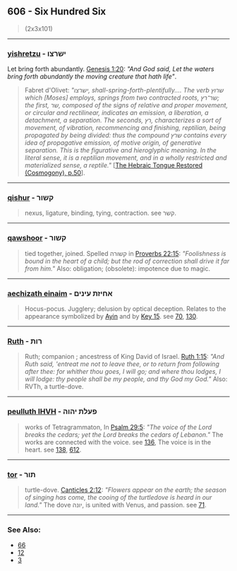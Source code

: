 ## 606 - Six Hundred Six
> (2x3x101)

---

### [yishretzu](/keys/IShRTzV) - ישרצו
Let bring forth abundantly. [Genesis 1:20](http://biblehub.com/genesis/1-20.htm): *"And God said, Let the waters bring forth abundantly the moving creature that hath life"*.

> Fabret d'Olivet: *"ישרצו, shall-spring-forth-plentifully.... The verb שרוץ which [Moses] employs, springs from two contracted roots, שר־רץ; the first, שר, composed of the signs of relative and proper movement, or circular and rectilinear, indicates an emission, a liberation, a detachment, a separation. The seconds, רץ, characterizes a sort of movement, of vibration, recommencing and finishing, reptilian, being propagated by being divided: thus the compound שרץ contains every idea of propagative emission, of motive origin, of generative separation. This is the figurative and hieroglyphic meaning. In the literal sense, it is a reptilian movement, and in a wholly restricted and materialized sense, a reptile."* [[The Hebraic Tongue Restored (Cosmogony), p.50](https://archive.org/stream/hebraictongueres00fabriala#page/50)].

---

### [qishur](/keys/QShVR) - קשור
> nexus, ligature, binding, tying, contraction. see קשר.

---

### [qawshoor](/keys/QShVR) - קשור
> tied together, joined. Spelled קשורה in [Proverbs 22:15](http://biblehub.com/proverbs/22-15.htm): *"Foolishness is bound in the heart of a child; but the rod of correction shall drive it far from him."* Also: obligation; (obsolete): impotence due to magic.

---

### [aechizath einaim](/keys/AChIZTh.OINIM) - אחיזת עינים
> Hocus-pocus. Jugglery; delusion by optical deception. Relates to the appearance symbolized by [Ayin](/keys/O) and by [Key 15](15). see [70](70), [130](130).

---

### [Ruth](/keys/RVTh) - רות
> Ruth; companion ; ancestress of King David of Israel. [Ruth 1:15](http://biblehub.com/ruth/1-15.htm): *"And Ruth said, 'entreat me not to leave thee, or to return from following after thee: for whither thou goes, I will go; and where thou lodges, I will lodge: thy people shall be my people, and thy God my God."* Also: RVTh, a turtle-dove.

---

### [peulluth IHVH](/keys/POLTh.IHVH) - פעלת יהוה
> works of Tetragrammaton, In [Psalm 29:5](http://biblehub.com/psalms/29-5.htm): *"The voice of the Lord breaks the cedars; yet the Lord breaks the cedars of Lebanon."* The works are connected with the voice. see [136](136), The voice is in the heart. see [138](138), [612](612).

---

### [tor](/keys/ThVR) - תור
> turtle-dove. [Canticles 2:12](http://biblehub.com/songs/2-12.htm): *"Flowers appear on the earth; the season of singing has come, the cooing of the turtledove is heard in our land."* The dove יונה, is united with Venus, and passion. see [71](71).

---

### See Also:

- [66](66)
- [12](12)
- [3](3)
